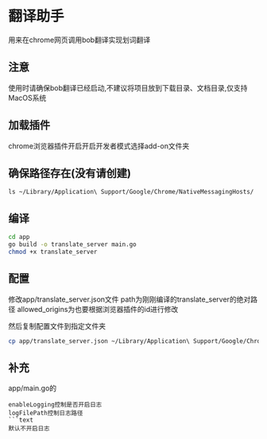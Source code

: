 # 翻译助手
用来在chrome网页调用bob翻译实现划词翻译
## 注意
使用时请确保bob翻译已经启动,不建议将项目放到下载目录、文档目录,仅支持MacOS系统
## 加载插件
chrome浏览器插件开启开启开发者模式选择add-on文件夹

## 确保路径存在(没有请创建)
```
ls ~/Library/Application\ Support/Google/Chrome/NativeMessagingHosts/
```
## 编译
```bash
cd app
go build -o translate_server main.go
chmod +x translate_server
```

## 配置
修改app/translate_server.json文件
path为刚刚编译的translate_server的绝对路径
allowed_origins为也要根据浏览器插件的id进行修改

然后复制配置文件到指定文件夹
```bash
cp app/translate_server.json ~/Library/Application\ Support/Google/Chrome/NativeMessagingHosts/
```
## 补充
app/main.go的 
```text
enableLogging控制是否开启日志
logFilePath控制日志路径
```text
默认不开启日志

